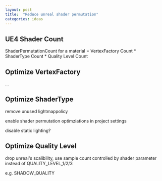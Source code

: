 ```yaml
---
layout: post
title:  "Reduce unreal shader permutation"
categories: ideas
---
```


## UE4 Shader Count

ShaderPermutationCount for a material = VertexFactory Count * ShaderType Count * Quality Level Count

## Optimize VertexFactory

...

## Optimize ShaderType

remove unused lightmappolicy

enable shader permutation optimziations in project settings

disable static lighting?

## Optimize Quality Level

drop unreal's scalibility, use sample count controlled by shader parameter instead of QUALITY_LEVEL_1/2/3

e.g. SHADOW_QUALITY